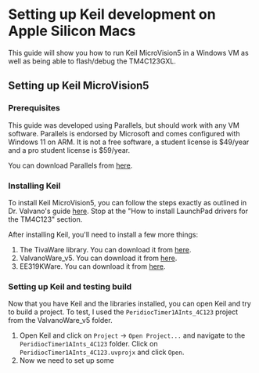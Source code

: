 # Setting up Keil development on Apple Silicon Macs
This guide will show you how to run Keil MicroVision5 in a Windows VM as well as being able to flash/debug the TM4C123GXL.

## Setting up Keil MicroVision5

### Prerequisites
This guide was developed using Parallels, but should work with any VM software. Parallels is endorsed by Microsoft and comes configured with Windows 11 on ARM. It is not a free software, a student license is $49/year and a pro student license is $59/year.

You can download Parallels from [here](https://www.parallels.com/products/desktop/download/).

### Installing Keil
To install Keil MicroVision5, you can follow the steps exactly as outlined in Dr. Valvano's guide [here](https://users.ece.utexas.edu/~valvano/EE445L/downloads.htm#Keil). Stop at the "How to install LaunchPad drivers for the TM4C123" section.

After installing Keil, you'll need to install a few more things:

1. The TivaWare library. You can download it from [here](http://www.ti.com/tool/sw-tm4c).
2. ValvanoWare_v5. You can download it from [here](http://users.ece.utexas.edu/~valvano/arm/ValvanoWareTM4C123v5.zip).
3. EE319KWare. You can download it from [here](http://users.ece.utexas.edu/%7Evalvano/Volume1/EE319K_Install.exe).

### Setting up Keil and testing build
Now that you have Keil and the libraries installed, you can open Keil and try to build a project. To test, I used the `PeridiocTimer1AInts_4C123` project from the ValvanoWare_v5 folder. 

1. Open Keil and click on `Project` -> `Open Project...` and navigate to the `PeridiocTimer1AInts_4C123` folder. Click on `PeridiocTimer1AInts_4C123.uvprojx` and click `Open`.
2. Now we need to set up some 